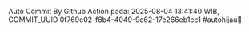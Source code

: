 Auto Commit By Github Action pada: 2025-08-04 13:41:40 WIB, COMMIT_UUID 0f769e02-f8b4-4049-9c62-17e266eb1ec1 #autohijau🗿
